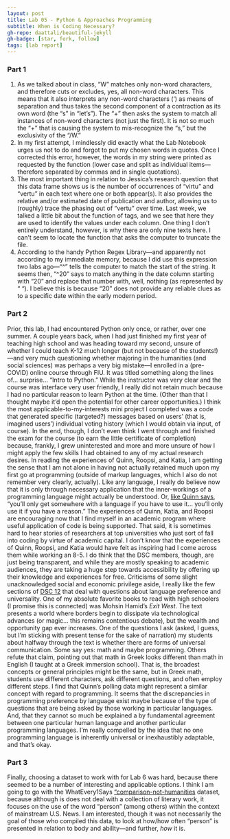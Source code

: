 ```yaml
---
layout: post
title: Lab 05 - Python & Approaches Programming
subtitle: When is Coding Necessary?
gh-repo: daattali/beautiful-jekyll
gh-badge: [star, fork, follow]
tags: [lab report]
---
```


### Part 1
1. As we talked about in class, “W” matches only non-word characters, and therefore cuts or excludes, yes, all non-word characters. This means that it also interprets any non-word characters (‘) as means of separation and thus takes the second component of a contraction as its own word (the “s” in “let’s”).  The “+” then asks the system to match all  instances of non-word characters (not just the first). It is not so much the “+” that is causing the system to mis-recognize the “s,” but the exclusivity of the “/W.” 
2. In my first attempt, I mindlessly did exactly what the Lab Notebook urges us not to do and forgot to put my chosen words in quotes. Once I corrected this error, however, the words in my string were printed as requested by the function (lower case and split as individual items—therefore separated by commas and in single quotations). 
3.  The most important thing in relation to Jessica’s research question that this data frame shows us is the number of occurrences of “virtu” and “vertu” in each text where one or both appear(s). It also provides the relative and/or estimated date of publication and author, allowing us to (roughly) trace the phasing out of “vertu” over time. 
	Last week, we talked a little bit about the function of tags, and we see that here they are used to identify the values under each column. One thing I don’t entirely understand, however, is why there are only nine texts here. I can’t seem to locate the function that asks the computer to truncate the file.
4. According to the handy Python Regex Library—and apparently not according to my immediate memory, because I did use this expression two labs ago—“^” tells the computer to match the start of the string. It seems then, “^20” says to match anything in the date column starting with “20” and replace that number with, well, nothing (as represented by “ “). I believe this is because “20” does not provide any reliable clues as to a specific date within the early modern period. 
### Part 2
Prior, this lab, I had encountered Python only once, or rather, over one summer. A couple years back, when I had just finished my first year of teaching high school and was heading toward my second, unsure of whether I could teach K-12 much longer (but not because of the students!)—and very much questioning whether majoring in the humanities (and social sciences) was perhaps a very big mistake—I enrolled in a (pre-COVID) online course through FIU. It was titled something along the lines of… surprise… “Intro to Python.” While the instructor was very clear and the course was interface very user friendly, I really did not retain much because I had no particular reason to learn Python at the time. (Other than that I thought maybe it’d open the potential for other career opportunities.) I think the most applicable-to-my-interests mini project I completed was a code that generated specific (targeted?) messages based on users’ (that is, imagined users’) individual voting history (which I would obtain via input, of course). In the end, though, I don’t even think I went through and finished the exam for the course (to earn the little certificate of completion) because, frankly, I grew uninterested and more and more unsure of how I might apply the few skills I had obtained to any of my actual research desires. 
In reading the experiences of Quinn, Roopsi, and Katia, I am getting the sense that I am not alone in having not actually retained much upon my first go at programming (outside of markup languages, which I also do not remember very clearly, actually). Like any language, I really do believe now that it is only through necessary application that the inner-workings of a programming language might actually be understood. Or, [like Quinn says](https://datasittersclub.github.io/site/dsc12.html), “you’ll only get somewhere with a language if you have to use it… you’ll only use it if you have a reason.” 
The experiences of Quinn, Katia, and Roopsi are encouraging now that I find myself in an academic program where useful application of code is being supported. That said, it is sometimes hard to hear stories of researchers at top universities who just sort of fall into coding by virtue of academic capital. I don’t know that the experiences of Quinn, Roopsi, and Katia would have felt as inspiring had I come across them while working an 8-5. I do think that the DSC members, though, are just being transparent, and while they are mostly speaking to academic audiences, they are taking a huge step towards accessibility by offering up their knowledge and experiences for free. 
Criticisms of some slight unacknowledged social and economic privilege aside, I really like the few sections of [DSC 12](https://datasittersclub.github.io/site/dsc12.html) that deal with questions about language preference and universality. One of my absolute favorite books to read with high schoolers (I promise this is connected) was Mohsin Hamid’s *Exit West*. The text presents a world where borders begin to dissipate via technological advances (or magic… this remains contentious debate), but the wealth and opportunity gap ever increases. One of the questions I ask (asked, I guess, but I’m sticking with present tense for the sake of narration) my students about halfway through the text is whether there are forms of universal communication. Some say yes: math and maybe programming. Others refute that claim, pointing out that math in Greek looks different than math in English (I taught at a Greek immersion school). That is, the broadest concepts or general principles might be the same, but in Greek math, students use different characters, ask different questions, and often employ different steps. I find that Quinn’s polling data might represent a similar concept with regard to programming. It seems that the discrepancies in programming preference by language exist maybe because of the type of questions that are being asked by those working in particular languages. And, that they cannot so much be explained a by fundamental agreement between one particular human language and another particular programming languages. I’m really compelled by the idea that no one programming language is inherently universal or inexhaustibly adaptable, and that’s okay. 
### Part 3
Finally, choosing a dataset to work with for Lab 6 was hard, because there seemed to be a number of interesting and applicable options. I think I am going to go with the WhatEvery1Says [“comparison-not-humanities](https://zenodo.org/record/5068699#.Yh-FFFjMJQI) dataset, because although is does not deal with a collection of literary work, it focuses on the use of the word “person” (among others) within the context of mainstream U.S. News.  I am interested, though it was not necessarily the goal of those who compiled this data, to look at how/how often “person” is presented in relation to body and ability—and further, *how* it is. 
